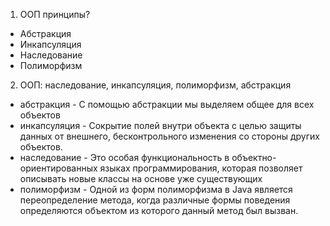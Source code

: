 1) ООП принципы?
* Абстракция
* Инкапсуляция
* Наследование
* Полиморфизм

2) ООП: наследование, инкапсуляция, полиморфизм, абстракция
* абстракция - С помощью абстракции мы выделяем общее для всех объектов
* инкапсуляция - Сокрытие полей внутри объекта с целью защиты данных от внешнего, бесконтрольного изменения со стороны других объектов.
* наследование - Это особая функциональность в объектно-ориентированных языках программирования, которая позволяет описывать новые классы на основе уже существующих
* полиморфизм - Одной из форм полиморфизма в Java является переопределение метода, когда различные формы поведения определяются объектом из которого данный метод был вызван.